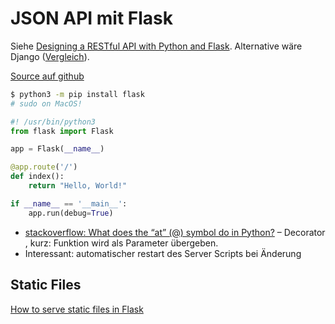 # JSON API mit Flask

Siehe [Designing a RESTful API with Python and Flask](https://blog.miguelgrinberg.com/post/designing-a-restful-api-with-python-and-flask). Alternative wäre Django ([Vergleich](https://testdriven.io/blog/django-vs-flask/)).

[Source auf github](https://github.com/miguelgrinberg/REST-tutorial/blob/master/rest-server.py)

```bash
$ python3 -m pip install flask
# sudo on MacOS!
```

```python
#! /usr/bin/python3
from flask import Flask

app = Flask(__name__)

@app.route('/')
def index():
    return "Hello, World!"

if __name__ == '__main__':
    app.run(debug=True)
```

- [stackoverflow: What does the “at” (@) symbol do in Python?](https://stackoverflow.com/questions/6392739/what-does-the-at-symbol-do-in-python) – Decorator [](https://realpython.com/primer-on-python-decorators/), kurz: Funktion wird als Parameter übergeben.
- Interessant: automatischer restart des Server Scripts bei Änderung



## Static Files

[How to serve static files in Flask](https://stackoverflow.com/questions/20646822/how-to-serve-static-files-in-flask)

